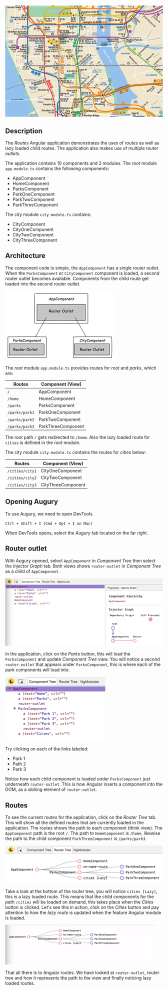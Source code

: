 ![Image NYC Metro](images/routes-nyc.png)

## Description

The _Routes_ Angular application demonstrates the uses of _routes_ as well as lazy loaded child routes. The application also makes use of multiple _router outlets_.

The application contains 10 components and 2 modules. The _root_ module `app.module.ts` contains the following components:

* AppComponent
* HomeComponent
* ParksComponent
* ParkOneComponent
* ParkTwoComponent
* ParkThreeComponent

The _city_ module `city.module.ts` contains:

* CityComponent
* CityOneComponent
* CityTwoComponent
* CityThreeComponent

## Architecture

The component code is simple, the `AppComponent` has a single router outlet. When the `ParksComponent` or `CityComponent` component is loaded, a second router outlet becomes available. Components from the child route get loaded into the second router outlet.

<img src="images/router-outlet.png">

The _root_ module `app.module.ts` provides routes for _root_ and _parks_, which are:

Routes|Component (View)
------|---------
`/`|AppComponent
`/home`|HomeComponent
`/parks`|ParksComponent
`/parks/park1`|ParkOneComponent
`/parks/park2`|ParkTwoComponent
`/parks/park3`|ParkThreeComponent

The root path `/` gets redirected to `/home`. Also the lazy loaded route for `cities` is defined in the _root_ module.

The city module `city.module.ts` contains the routes for _cities_ below:

Routes|Component (View)
------|---------
`/cities/city1`|CityOneComponent
`/cities/city2`|CityTwoComponent
`/cities/city3`|CityThreeComponent

## Opening Augury

To use Augury, we need to open DevTools.

```
Ctrl + Shift + I (Cmd + Opt + I on Mac)
```

When DevTools opens, select the _Augury_ tab located on the far right.

## Router outlet

With Augury opened, select `AppComponent` in _Component Tree_ then select the _Injector Graph_ tab. Both views shows `router-outlet` in _Component Tree_ as a child of `AppComponent`.

![Image Component Tree](images/routes-ct.png)

In the application, click on the _Parks_ button, this will load the `ParksComponent` and update _Component Tree_ view. You will notice a second `router-outlet` that appears under `ParksComponent`, this is where each of the park components will load into.

![Images Routes Parks](images/routes-parks.png)

Try clicking on each of the links labeled:

* Park 1
* Path 2
* Park 3

Notice how each child component is loaded under `ParksComponent` just underneath `router-outlet`. This is how Angular inserts a component into the DOM, as a sibliing element of `router-outlet`.

## Routes

To see the current _routes_ for the application, click on the _Router Tree_ tab. This will show all the defined routes that are currently loaded in the application. The routes shows the path to each component (think view). The `AppComponent` path is the root `/`. The path to `HomeComponent` is `/home`, likewise the path to the child component `ParkThreeComponent` is `/parks/park3`.

![Image Route tree](images/router-tree.png)

Take a look at the bottom of the router tree, you will notice `cities [Lazy]`, this is a lazy loaded route. This means that the child components for the path `/cities` will be loaded on demand, this takes place when the _Cities_ button is clicked. Let's see this in action, click on the _Cities_ button and pay attention to how the _lazy route_ is updated when the feature Angular module is loaded.

![Image Lazy routes](images/routes-lazy.gif)

That all there is to Angular routes. We have looked at `router-outlet`, router tree and how it represents the path to the view and finally noticing lazy loaded routes.